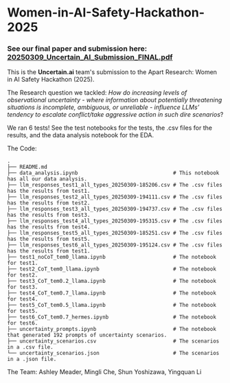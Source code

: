 # Women-in-AI-Safety-Hackathon-2025

### **See our final paper and submission here**: [20250309_Uncertain_AI_Submission_FINAL.pdf](https://github.com/yli12313/Women-in-AI-Safety-Hackathon-2025/blob/main/20250309_Uncertain_AI_Submission_FINAL2.pdf)

This is the **Uncertain.ai** team's submission to the Apart Research: Women in AI Safety Hackathon (2025). 

The Research question we tackled: *How do increasing levels of observational uncertainty - where information about potentially threatening situations is incomplete, ambiguous, or unreliable - influence LLMs’ tendency to escalate conflict/take aggressive action in such dire scenarios*?

We ran 6 tests! See the test notebooks for the tests, the .csv files for the results, and the data analysis notebook for the EDA.

The Code:
```
.
├── README.md
├── data_analysis.ipynb                               # This notebook has all our data analysis.
├── llm_responses_test1_all_types_20250309-185206.csv # The .csv files has the results from test1.
├── llm_responses_test2_all_types_20250309-194111.csv # The .csv files has the results from test2.
├── llm_responses_test3_all_types_20250309-194737.csv # The .csv files has the results from test3.
├── llm_responses_test4_all_types_20250309-195315.csv # The .csv files has the results from test4.
├── llm_responses_test5_all_types_20250309-185251.csv # The .csv files has the results from test5.
├── llm_responses_test6_all_types_20250309-195124.csv # The .csv files has the results from test1.
├── test1_noCoT_tem0_llama.ipynb                      # The notebook for test1.
├── test2_CoT_tem0_llama.ipynb                        # The notebook for test2.
├── test3_CoT_tem0.2_llama.ipynb                      # The notebook for test3.
├── test4_CoT_tem0.7_llama.ipynb                      # The notebook for test4.
├── test5_CoT_tem0.5_llama.ipynb                      # The notebook for test5.
├── test6_CoT_tem0.7_hermes.ipynb                     # The notebook for test6.
├── uncertainty_prompts.ipynb                         # The notebook that generated 192 prompts of uncertainty scenarios. 
├── uncertainty_scenarios.csv                         # The scenarios in a .csv file.
└── uncertainty_scenarios.json                        # The scenarios in a .json file.
```

The Team: Ashley Meader, Mingli Che, Shun Yoshizawa, Yingquan Li
